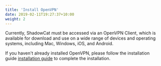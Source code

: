 ```yaml
---
title: 'Install OpenVPN'
date: 2019-02-11T19:27:37+10:00
weight: 2
---
```


Currently, ShadowCat must be accessed via an OpenVPN Client, which is available for download and use on a wide range of devices and operating systems, including Mac, Windows, iOS, and Android.

If you haven't already installed OpenVPN, please follow the installation guide [installation guide](https://openvpn.net/client/) to complete the installation.